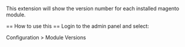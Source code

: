 
This extension will show the version number for each installed magento module.

== How to use this ==
Login to the admin panel and select:

Configuration > Module Versions


